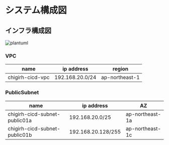 # システム構成図
## インフラ構成図
![plantuml](http://www.plantuml.com/plantuml/proxy?fmt=svg&src=https://raw.githubusercontent.com/Future-Csg3/nkaca-training-docs/main/91_plantuml/infra_diagram.puml)


### VPC
| name             | ip address      | region         |
| ---------------- | --------------- | -------------- |
| chigirh-cicd-vpc | 192.168.20.0/24 | ap-northeast-1 |

### PublicSubnet
| name                          | ip address         | AZ              |
| ----------------------------- | ------------------ | --------------- |
| chigirh-cicd-subnet-public01a | 192.168.20.0/25    | ap-northeast-1a |
| chigirh-cicd-subnet-public01b | 192.168.20.128/255 | ap-northeast-1c |